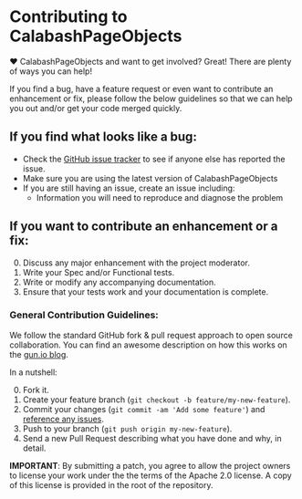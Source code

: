 # Contributing to CalabashPageObjects

♥ CalabashPageObjects and want to get involved?
Great! There are plenty of ways you can help!

If you find a bug, have a feature request or even want to contribute an enhancement or fix, please follow the below guidelines so that we can help you out and/or get your code merged quickly.

## If you find what looks like a bug:

* Check the [GitHub issue tracker](http://github.com/justeat/CalabashPageObjects/issues/) to see if anyone else has reported the issue.
* Make sure you are using the latest version of CalabashPageObjects
* If you are still having an issue, create an issue including:
  * Information you will need to reproduce and diagnose the problem

## If you want to contribute an enhancement or a fix:

0. Discuss any major enhancement with the project moderator.
0. Write your Spec and/or Functional tests.
0. Write or modify any accompanying documentation.
0. Ensure that your tests work and your documentation is complete.


### General Contribution Guidelines:
We follow the standard GitHub fork & pull request approach to open source collaboration.
You can find an awesome description on how this works on the [gun.io blog](https://gun.io/blog/how-to-github-fork-branch-and-pull-request/).

In a nutshell:

0. Fork it.
0. Create your feature branch (`git checkout -b feature/my-new-feature`).
0. Commit your changes (`git commit -am 'Add some feature'`) and [reference any issues](https://github.com/blog/831-issues-2-0-the-next-generation).
0. Push to your branch (`git push origin my-new-feature`).
0. Send a new Pull Request describing what you have done and why, in detail.

**IMPORTANT**: By submitting a patch, you agree to allow the project owners to
license your work under the the terms of the Apache 2.0 license. A copy of this
license is provided in the root of the repository.
